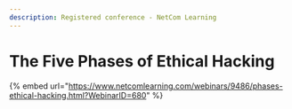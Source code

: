 ```yaml
---
description: Registered conference - NetCom Learning
---
```


# The Five Phases of Ethical Hacking

{% embed url="https://www.netcomlearning.com/webinars/9486/phases-ethical-hacking.html?WebinarID=680" %}



